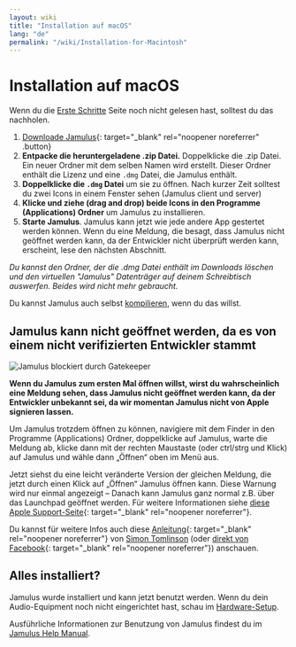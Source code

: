 ```yaml
---
layout: wiki
title: "Installation auf macOS"
lang: "de"
permalink: "/wiki/Installation-for-Macintosh"
---
```


# Installation auf macOS
Wenn du die [Erste Schritte](Getting-Started) Seite noch nicht gelesen hast, solltest du das nachholen.

1. [Downloade Jamulus](https://sourceforge.net/projects/llcon/files/latest/download){: target="_blank" rel="noopener noreferrer" .button}
1. **Entpacke die heruntergeladene .zip Datei.** Doppelklicke die .zip Datei. Ein neuer Ordner mit dem selben Namen wird erstellt. Dieser Ordner enthält die Lizenz und eine `.dmg` Datei, die Jamulus enthält.
1. **Doppelklicke die `.dmg` Datei** um sie zu öffnen. Nach kurzer Zeit solltest du zwei Icons in einem Fenster sehen (Jamulus client und server)
1. **Klicke und ziehe (drag and drop) beide Icons in den Programme (Applications) Ordner** um Jamulus zu installieren.
1. **Starte Jamulus**. Jamulus kann jetzt wie jede andere App gestertet werden können. Wenn du eine Meldung, die besagt, dass Jamulus nicht geöffnet werden kann, da der Entwickler nicht überprüft werden kann, erscheint, lese den nächsten Abschnitt.

_Du kannst den Ordner, der die .dmg Datei enthält im Downloads löschen und den virtuellen "Jamulus" Datenträger auf deinem Schreibtisch auswerfen. Beides wird nicht mehr gebraucht._

Du kannst Jamulus auch selbst [kompilieren](Compiling), wenn du das willst.

## Jamulus kann nicht geöffnet werden, da es von einem nicht verifizierten Entwickler stammt

![Jamulus blockiert durch Gatekeeper](https://user-images.githubusercontent.com/20726856/99886658-adc69800-2c3e-11eb-938e-7c4609f855b6.png)

**Wenn du Jamulus zum ersten Mal öffnen willst, wirst du wahrscheinlich eine Meldung sehen, dass Jamulus nicht geöffnet werden kann, da der Entwickler unbekannt sei, da wir momentan Jamulus nicht von Apple signieren lassen.**

Um Jamulus trotzdem öffnen zu können, navigiere mit dem Finder in den Programme (Applications) Ordner, doppelklicke auf Jamulus, warte die Meldung ab, klicke dann mit der rechten Maustaste (oder ctrl/strg und Klick) auf Jamulus und wähle dann „Öffnen“ oben im Menü aus.

Jetzt siehst du eine leicht veränderte Version der gleichen Meldung, die jetzt durch einen Klick auf „Öffnen“ Jamulus öffnen kann. Diese Warnung wird nur einmal angezeigt – Danach kann Jamulus ganz normal z.B. über das Launchpad geöffnet werden.
Für weitere Informationen siehe [diese Apple Support-Seite](https://support.apple.com/de-de/guide/mac-help/mh40616/mac){: target="_blank" rel="noopener noreferrer"}.

Du kannst für weitere Infos auch diese [Anleitung](http://web.archive.org/web/20200406181452/https://www.facebook.com/notes/jamulus-online-musicianssingers-jamming/idiots-guide-to-jamulus-app/510044532903831/){: target="_blank" rel="noopener noreferrer"} von [Simon Tomlinson](https://www.facebook.com/simon.james.tomlinson?eid=ARBQoY3KcZAtS3pGdLJuqvQTeRSOo4gHdQZT7nNzOt1oPMGgZ4_3GERe-rOyH5PxsSHVYYXjWwcqd71a) (oder [direkt von Facebook](https://www.facebook.com/notes/jamulus-online-musicianssingers-jamming/idiots-guide-to-jamulus-app/510044532903831/){: target="_blank" rel="noopener noreferrer"}) anschauen.

## Alles installiert?
Jamulus wurde installiert und kann jetzt benutzt werden. Wenn du dein Audio-Equipment noch nicht eingerichtet hast, schau im [Hardware-Setup](Hardware-Setup).

Ausführliche Informationen zur Benutzung von Jamulus findest du im [Jamulus Help Manual](https://github.com/corrados/jamulus/blob/master/src/res/homepage/manual.md).
